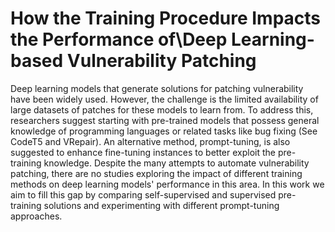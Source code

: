 # How the Training Procedure Impacts the Performance of\\Deep Learning-based Vulnerability Patching

Deep learning models that generate solutions for patching vulnerability have been widely used. However, the challenge is the limited availability of large datasets of patches for these models to learn from. To address this, researchers suggest starting with pre-trained models that possess general knowledge of programming languages or related tasks like bug fixing (See CodeT5 and VRepair). An alternative method, prompt-tuning, is also suggested to enhance fine-tuning instances to better exploit the pre-training knowledge. Despite the many attempts to automate vulnerability patching, there are no studies exploring the impact of different training methods on deep learning models' performance in this area. In this work we aim to fill this gap by comparing self-supervised and supervised pre-training solutions and experimenting with different prompt-tuning approaches. 

